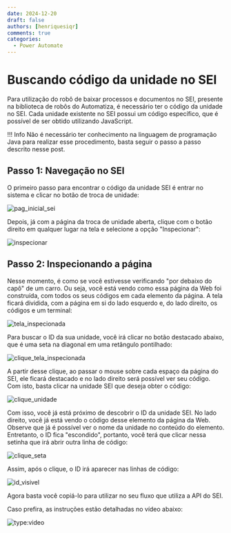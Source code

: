 ```yaml
---
date: 2024-12-20
draft: false
authors: [henriquesiqr]
comments: true
categories:
  - Power Automate
---
```


# Buscando código da unidade no SEI

Para utilização do robô de baixar processos e documentos no SEI, presente na biblioteca de robôs do Automatiza, é necessário ter o código da unidade no SEI. Cada unidade existente no SEI possui um código específico, que é possível de ser obtido utilizando JavaScript.

<!-- more -->

!!! Info
    Não é necessário ter conhecimento na linguagem de programação Java para realizar esse procedimento, basta seguir o passo a passo descrito nesse post.

## Passo 1: Navegação no SEI
O primeiro passo para encontrar o código da unidade SEI é entrar no sistema e clicar no botão de troca de unidade:

![pag_inicial_sei](https://github.com/user-attachments/assets/4d80cc92-b328-4eaf-8476-937f5150fc79)

Depois, já com a página da troca de unidade aberta, clique com o botão direito em qualquer lugar na tela e selecione a opção "Inspecionar":

![inspecionar](https://github.com/user-attachments/assets/3c4d1fcf-5992-4bf8-a380-37ab30d53c85)


## Passo 2: Inspecionando a página
Nesse momento, é como se você estivesse verificando "por debaixo do capô" de um carro. Ou seja, você está vendo como essa página da Web foi construída, com todos os seus códigos em cada elemento da página. A tela ficará dividida, com a página em si do lado esquerdo e, do lado direito, os códigos e um terminal:

![tela_inspecionada](https://github.com/user-attachments/assets/491700fe-654a-4eee-8419-80385976fd31)


Para buscar o ID da sua unidade, você irá clicar no botão destacado abaixo, que é uma seta na diagonal em uma retângulo pontilhado:

![clique_tela_inspecionada](https://github.com/user-attachments/assets/0d5e87a2-74b6-4c87-a26e-604717ddbe0a)


A partir desse clique, ao passar o mouse sobre cada espaço da página do SEI, ele ficará destacado e no lado direito será possível ver seu código. Com isto, basta clicar na unidade SEI que deseja obter o código:

![clique_unidade](https://github.com/user-attachments/assets/4cb700aa-fb7b-40d9-8ec6-4ded90a91e1c)


Com isso, você já está próximo de descobrir o ID da unidade SEI. No lado direito, você já está vendo o código desse elemento da página da Web. Observe que já é possível ver o nome da unidade no conteúdo do elemento. Entretanto, o ID fica "escondido", portanto, você terá que clicar nessa setinha que irá abrir outra linha de código:

![clique_seta](https://github.com/user-attachments/assets/306bfb23-d84e-493c-88af-58689b586216)


Assim, após o clique, o ID irá aparecer nas linhas de código:

![id_visivel](https://github.com/user-attachments/assets/62032b15-24ac-4319-be73-f1d48b4045f4)


Agora basta você copiá-lo para utilizar no seu fluxo que utiliza a API do SEI.

Caso prefira, as instruções estão detalhadas no vídeo abaixo:

![type:video](https://www.youtube.com/embed/09ceWwO6Xx0)